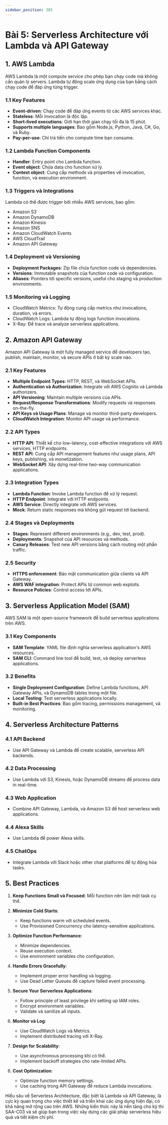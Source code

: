 ```yaml
---
sidebar_position: 305
---
```

# Bài 5: Serverless Architecture với Lambda và API Gateway

## 1. AWS Lambda

AWS Lambda là một compute service cho phép bạn chạy code mà không cần quản lý servers. Lambda tự động scale ứng dụng của bạn bằng cách chạy code để đáp ứng từng trigger.

### 1.1 Key Features

- **Event-driven**: Chạy code để đáp ứng events từ các AWS services khác.
- **Stateless**: Mỗi invocation là độc lập.
- **Short-lived executions**: Giới hạn thời gian chạy tối đa là 15 phút.
- **Supports multiple languages**: Bao gồm Node.js, Python, Java, C#, Go, và Ruby.
- **Pay-per-use**: Chỉ trả tiền cho compute time bạn consume.

### 1.2 Lambda Function Components

- **Handler**: Entry point cho Lambda function.
- **Event object**: Chứa data cho function xử lý.
- **Context object**: Cung cấp methods và properties về invocation, function, và execution environment.

### 1.3 Triggers và Integrations

Lambda có thể được trigger bởi nhiều AWS services, bao gồm:

- Amazon S3
- Amazon DynamoDB
- Amazon Kinesis
- Amazon SNS
- Amazon CloudWatch Events
- AWS CloudTrail
- Amazon API Gateway

### 1.4 Deployment và Versioning

- **Deployment Packages**: Zip file chứa function code và dependencies.
- **Versions**: Immutable snapshots của function code và configuration.
- **Aliases**: Pointers tới specific versions, useful cho staging và production environments.

### 1.5 Monitoring và Logging

- CloudWatch Metrics: Tự động cung cấp metrics như invocations, duration, và errors.
- CloudWatch Logs: Lambda tự động logs function invocations.
- X-Ray: Để trace và analyze serverless applications.

## 2. Amazon API Gateway

Amazon API Gateway là một fully managed service để developers tạo, publish, maintain, monitor, và secure APIs ở bất kỳ scale nào.

### 2.1 Key Features

- **Multiple Endpoint Types**: HTTP, REST, và WebSocket APIs.
- **Authentication và Authorization**: Integrate với AWS Cognito và Lambda authorizers.
- **API Versioning**: Maintain multiple versions của APIs.
- **Request/Response Transformations**: Modify requests và responses on-the-fly.
- **API Keys và Usage Plans**: Manage và monitor third-party developers.
- **CloudWatch Integration**: Monitor API usage và performance.

### 2.2 API Types

- **HTTP API**: Thiết kế cho low-latency, cost-effective integrations với AWS services, HTTP endpoints.
- **REST API**: Cung cấp API management features như usage plans, API keys, publishing, và monetization.
- **WebSocket API**: Xây dựng real-time two-way communication applications.

### 2.3 Integration Types

- **Lambda Function**: Invoke Lambda function để xử lý request.
- **HTTP Endpoint**: Integrate với HTTP endpoints.
- **AWS Service**: Directly integrate với AWS services.
- **Mock**: Return static responses mà không gửi request tới backend.

### 2.4 Stages và Deployments

- **Stages**: Represent different environments (e.g., dev, test, prod).
- **Deployments**: Snapshot của API resources và methods.
- **Canary Releases**: Test new API versions bằng cách routing một phần traffic.

### 2.5 Security

- **HTTPS enforcement**: Bảo mật communication giữa clients và API Gateway.
- **AWS WAF integration**: Protect APIs từ common web exploits.
- **Resource Policies**: Control access tới APIs.

## 3. Serverless Application Model (SAM)

AWS SAM là một open-source framework để build serverless applications trên AWS.

### 3.1 Key Components

- **SAM Template**: YAML file định nghĩa serverless application's AWS resources.
- **SAM CLI**: Command line tool để build, test, và deploy serverless applications.

### 3.2 Benefits

- **Single Deployment Configuration**: Define Lambda functions, API Gateway APIs, và DynamoDB tables trong một file.
- **Local Testing**: Test serverless applications locally.
- **Built-in Best Practices**: Bao gồm tracing, permissions management, và monitoring.

## 4. Serverless Architecture Patterns

### 4.1 API Backend

- Use API Gateway và Lambda để create scalable, serverless API backends.

### 4.2 Data Processing

- Use Lambda với S3, Kinesis, hoặc DynamoDB streams để process data in real-time.

### 4.3 Web Application

- Combine API Gateway, Lambda, và Amazon S3 để host serverless web applications.

### 4.4 Alexa Skills

- Use Lambda để power Alexa skills.

### 4.5 ChatOps

- Integrate Lambda với Slack hoặc other chat platforms để tự động hóa tasks.

## 5. Best Practices

1. **Keep Functions Small và Focused**: Mỗi function nên làm một task cụ thể.

2. **Minimize Cold Starts**: 
   - Keep functions warm với scheduled events.
   - Use Provisioned Concurrency cho latency-sensitive applications.

3. **Optimize Function Performance**:
   - Minimize dependencies.
   - Reuse execution context.
   - Use environment variables cho configuration.

4. **Handle Errors Gracefully**: 
   - Implement proper error handling và logging.
   - Use Dead Letter Queues để capture failed event processing.

5. **Secure Your Serverless Applications**:
   - Follow principle of least privilege khi setting up IAM roles.
   - Encrypt environment variables.
   - Validate và sanitize all inputs.

6. **Monitor và Log**:
   - Use CloudWatch Logs và Metrics.
   - Implement distributed tracing với X-Ray.

7. **Design for Scalability**:
   - Use asynchronous processing khi có thể.
   - Implement backoff strategies cho rate-limited APIs.

8. **Cost Optimization**:
   - Optimize function memory settings.
   - Use caching trong API Gateway để reduce Lambda invocations.

Hiểu sâu về Serverless Architecture, đặc biệt là Lambda và API Gateway, là cực kỳ quan trọng cho việc thiết kế và triển khai các ứng dụng hiện đại, có khả năng mở rộng cao trên AWS. Những kiến thức này là nền tảng cho kỳ thi SAA-C03 và sẽ giúp bạn trong việc xây dựng các giải pháp serverless hiệu quả và tiết kiệm chi phí.